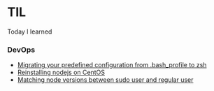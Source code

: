 # TIL
Today I learned

### DevOps
* [Migrating your predefined configuration from .bash_profile to zsh](https://github.com/Sparshith/TIL/blob/master/03-05-2018.md#migrating-your-predefined-configuration-from-bash_profile-to-zsh)
* [Reinstalling nodejs on CentOS](https://github.com/Sparshith/TIL/blob/master/19-10-2018.md#reinstalling-nodejs-on-centos)
* [Matching node versions between sudo user and regular user](https://github.com/Sparshith/TIL/blob/master/19-10-2018.md#matching-node-versions-between-sudo-user-and-regular-user)
